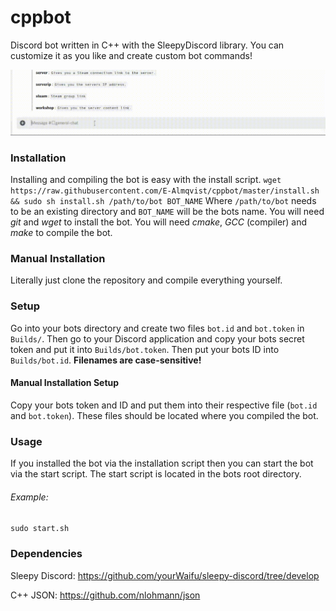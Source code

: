 # cppbot
Discord bot written in C++ with the SleepyDiscord library. You can customize it as you like and
create custom bot commands!

![Bot Demo](demo/discordbot.gif)

### Installation 
Installing and compiling the bot is easy with the install script. 
`wget https://raw.githubusercontent.com/E-Almqvist/cppbot/master/install.sh && sudo sh install.sh /path/to/bot BOT_NAME`
Where `/path/to/bot` needs to be an existing directory and `BOT_NAME` will be the bots name. 
You will need *git* and *wget* to install the bot. You will need *cmake*, *GCC* (compiler) and *make* to compile the bot. 

### Manual Installation
Literally just clone the repository and compile everything yourself. 

### Setup 
Go into your bots directory and create two files `bot.id` and `bot.token` in `Builds/`.
Then go to your Discord application and copy your bots secret token and put it into `Builds/bot.token`.
Then put your bots ID into `Builds/bot.id`. **Filenames are case-sensitive!**

#### Manual Installation Setup
Copy your bots token and ID and put them into their respective file (`bot.id` and `bot.token`).
These files should be located where you compiled the bot.

### Usage
If you installed the bot via the installation script then you can start the bot via the start
script. The start script is located in the bots root directory.
###### Example:
`sudo start.sh`

### Dependencies

Sleepy Discord: https://github.com/yourWaifu/sleepy-discord/tree/develop

C++ JSON: https://github.com/nlohmann/json
